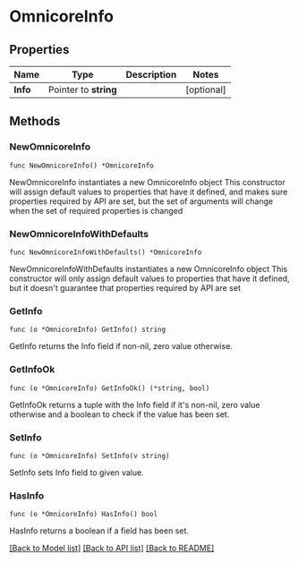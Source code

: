 # OmnicoreInfo

## Properties

Name | Type | Description | Notes
------------ | ------------- | ------------- | -------------
**Info** | Pointer to **string** |  | [optional] 

## Methods

### NewOmnicoreInfo

`func NewOmnicoreInfo() *OmnicoreInfo`

NewOmnicoreInfo instantiates a new OmnicoreInfo object
This constructor will assign default values to properties that have it defined,
and makes sure properties required by API are set, but the set of arguments
will change when the set of required properties is changed

### NewOmnicoreInfoWithDefaults

`func NewOmnicoreInfoWithDefaults() *OmnicoreInfo`

NewOmnicoreInfoWithDefaults instantiates a new OmnicoreInfo object
This constructor will only assign default values to properties that have it defined,
but it doesn't guarantee that properties required by API are set

### GetInfo

`func (o *OmnicoreInfo) GetInfo() string`

GetInfo returns the Info field if non-nil, zero value otherwise.

### GetInfoOk

`func (o *OmnicoreInfo) GetInfoOk() (*string, bool)`

GetInfoOk returns a tuple with the Info field if it's non-nil, zero value otherwise
and a boolean to check if the value has been set.

### SetInfo

`func (o *OmnicoreInfo) SetInfo(v string)`

SetInfo sets Info field to given value.

### HasInfo

`func (o *OmnicoreInfo) HasInfo() bool`

HasInfo returns a boolean if a field has been set.


[[Back to Model list]](../README.md#documentation-for-models) [[Back to API list]](../README.md#documentation-for-api-endpoints) [[Back to README]](../README.md)


